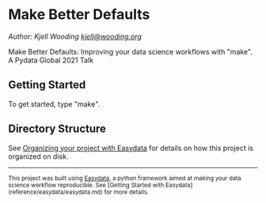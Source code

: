 Make Better Defaults
====================
_Author: Kjell Wooding <kjell@wooding.org>_

Make Better Defaults: Improving your data science workflows with "make". A Pydata Global 2021 Talk

Getting Started
---------------

To get started, type "make".


Directory Structure
-------------------
See [Organizing your project with Easydata](reference/easydata/project-layout.md) for details on how this project is organized on disk.

--------

<p><small>This project was built using <a target="_blank" href="https://github.com/hackalog/easydata">Easydata</a>, a python framework aimed at making your data science workflow reproducible.  See [Getting Started with Easydata](reference/easydata/easydata.md) for more details.</small></p>
